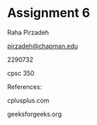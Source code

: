 # Assignment 6
Raha Pirzadeh

pirzadeh@chapman.edu

2290732

cpsc 350

References: 

cplusplus.com

geeksforgeeks.org
